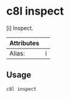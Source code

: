# c8l inspect

[i] Inspect.

| Attributes       | &nbsp;
|------------------|-------------
| Alias:           | i

## Usage

```bash
c8l inspect
```



